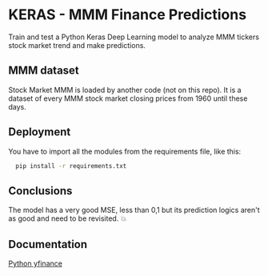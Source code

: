 
# KERAS - MMM Finance Predictions

Train and test a Python Keras Deep Learning model to analyze MMM tickers stock market trend and make predictions.


## MMM dataset

Stock Market MMM is loaded by another code (not on this repo). It is a dataset of every MMM stock market closing prices from 1960 until these days.

## Deployment

You have to import all the modules from the requirements file, like this:

```bash
  pip install -r requirements.txt
```

## Conclusions
The model has a very good MSE, less than 0,1 but its prediction logics aren't as good and need to be revisited. 💥

## Documentation

[Python yfinance](https://pypi.org/project/yfinance/)

